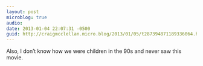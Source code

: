 ```yaml
---
layout: post
microblog: true
audio: 
date: 2013-01-04 22:07:31 -0500
guid: http://craigmcclellan.micro.blog/2013/01/05/t287394871189336064.html
---
```

Also, I don’t know how we were children in the 90s and never saw this movie.
